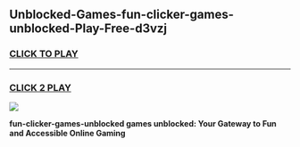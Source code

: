 
## Unblocked-Games-fun-clicker-games-unblocked-Play-Free-d3vzj
<h3>
<a href="https://premium76.site?title=fun-clicker-games-unblocked&ref=20A">CLICK TO PLAY</a></h3>
<hr>

<h3>
<a href="https://premium76.site?title=fun-clicker-games-unblocked&ref=20A">CLICK 2 PLAY</a>
  
</h3>

<a href="https://premium76.site?title=fun-clicker-games-unblocked&ref=20A"><img src="https://clearcache.store/games.png"></a>


**fun-clicker-games-unblocked games unblocked: Your Gateway to Fun and Accessible Online Gaming**
